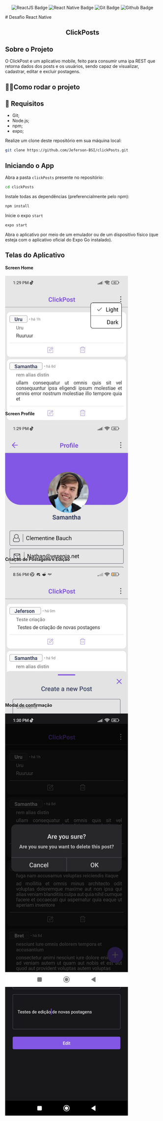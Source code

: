 <div align="center">

![ReactJS Badge](https://img.shields.io/badge/Node.js-000000?style=for-the-badge&logo=node.js&logoColor=white) ![React Native Badge](https://img.shields.io/badge/React_Native-000000?style=for-the-badge&logo=react&logoColor=white) ![Git Badge](https://img.shields.io/badge/GIT-000000?style=for-the-badge&logo=git&logoColor=white) ![Github Badge](https://img.shields.io/badge/GitHub-000000?style=for-the-badge&logo=github&logoColor=white)

</div>
# Desafio React Native
<h2 align="center">
    ClickPosts
</2>



## Sobre o Projeto
O ClickPost e um aplicativo mobile, feito para consumir uma ipa REST que retorna dados dos posts e os usuários, sendo capaz de visualizar, cadastrar, editar e excluir postagens.


## 🏃‍♂️Como rodar o projeto


## 📃 Requisitos

- Git;
- Node.js;
- npm;
- expo;

Realize um clone deste repositório em sua máquina local:

```bash
git clone https://github.com/Jeferson-BSI/clickPosts.git
```


## Iniciando o App

Abra a pasta `clickPosts` presente no repositório:

```bash
cd clickPosts
```

Instale todas as dependências (preferencialmente pelo npm):

```bash
npm install
```


Inicie o expo `start`

```bash
expo start
```

Abra o aplicativo por meio de um emulador ou de um dispositivo físico (que esteja com o aplicativo oficial do Expo Go instalado).

## Telas do Aplicativo
#### Screen Home
<div align="center" style="width: 400px; height: 400px; margin-right: 30px">
  <img style=" margin-right: 30px" src="./.github/homeLight.jpeg" alt="screen Home mode Dark"
  >
  <img  src="./.github/homeDark.jpeg" alt="screen Home mode Dark"
  />
</div>

#
#### Screen Profile
<div align="center" style="width: 400px; height: 400px; margin-right: 30px">
  <img style=" margin-right: 30px" src="./.github/profileLight.jpeg" alt="screen Home mode Dark"
  >
  <img  src="./.github/profileDark.jpeg" alt="screen Home mode Dark"
  />
</div>

#
####   Criação de Postagens e Edição
<div align="center" style="width: 400px; height: 400px; margin-right: 30px">
  <img style=" margin-right: 30px" src="./.github/createLight.jpeg" alt="screen Home mode Dark"
  >
  <img  src="./.github/edit.jpeg" alt="screen Home mode Dark"
  />
</div>

#
####   Modal de confirmação
<div align="center" style="width: 400px; height: 400px; margin-right: 30px">
  <img style=" margin-right: 30px" src="./.github/confirmation.jpeg" alt="screen Home mode Dark"
  >
</div>